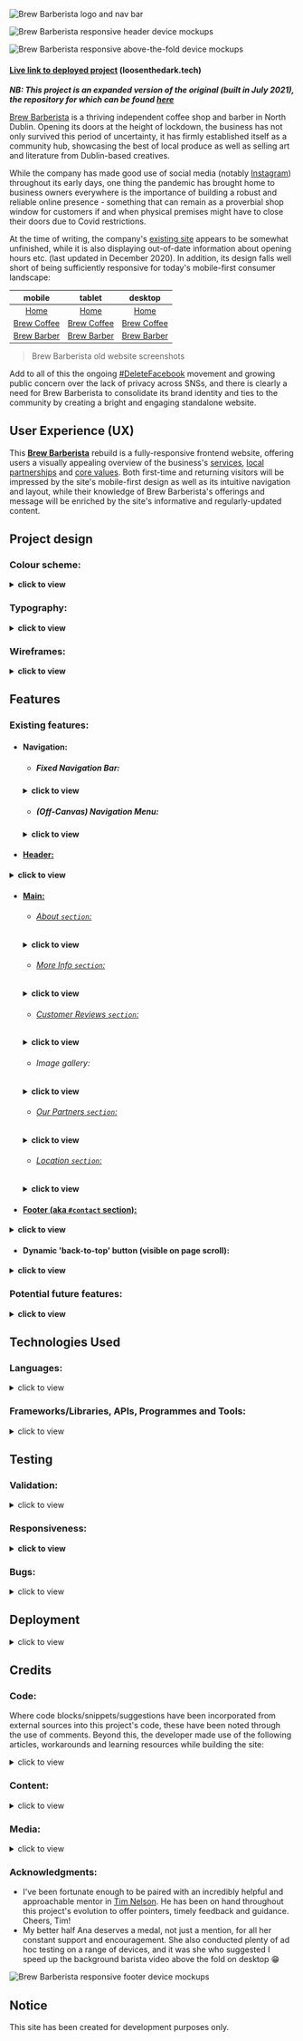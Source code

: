 ![Brew Barberista logo and nav bar](docs/images/screenshots/nav/brew-barberista-branded-navbar-with-logo.png)

![Brew Barberista responsive header device mockups](docs/images/screenshots/mockups/brew-barberista-header.png)

![Brew Barberista responsive above-the-fold device mockups](docs/images/screenshots/mockups/brew-barberista-header.gif)

#### [Live link to deployed project](https://loosenthedark.tech/brew-barberista/) (loosenthedark.tech)

***_**NB: This project is an expanded version of the original (built in July 2021), the repository for which can be found [here](https://github.com/loosenthedark/brew-barberista)**_***

[Brew Barberista](http://brewbarberista.ie/) is a thriving independent coffee shop and barber in North Dublin. Opening its doors at the height of lockdown, the business has not only survived this period of uncertainty, it has firmly established itself as a community hub, showcasing the best of local produce as well as selling art and literature from Dublin-based creatives.

While the company has made good use of social media (notably [Instagram](https://www.instagram.com/brewbarberista/)) throughout its early days, one thing the pandemic has brought home to business owners everywhere is the importance of building a robust and reliable online presence - something that can remain as a proverbial shop window for customers if and when physical premises might have to close their doors due to Covid restrictions.

At the time of writing, the company's [existing site](http://brewbarberista.ie/) appears to be somewhat unfinished, while it is also displaying out-of-date information about opening hours etc. (last updated in December 2020). In addition, its design falls well short of being sufficiently responsive for today's mobile-first consumer landscape:

mobile  |  tablet  |  desktop
:-------------------------:|:-------------------------:|:-------------------------:
[Home](docs/images/screenshots/old-site/brew-barberista-home-mobile.png)  |  [Home](docs/images/screenshots/old-site/brew-barberista-home-tablet.png) |  [Home](docs/images/screenshots/old-site/brew-barberista-home-desktop.png)
[Brew Coffee](docs/images/screenshots/old-site/brew-barberista-coffee-mobile.png)  |  [Brew Coffee](docs/images/screenshots/old-site/brew-barberista-coffee-tablet.png) |  [Brew Coffee](docs/images/screenshots/old-site/brew-barberista-coffee-desktop.png)
[Brew Barber](docs/images/screenshots/old-site/brew-barberista-barber-mobile.png)  |  [Brew Barber](docs/images/screenshots/old-site/brew-barberista-barber-tablet.png) |  [Brew Barber](docs/images/screenshots/old-site/brew-barberista-barber-desktop.png)

> Brew Barberista old website screenshots

Add to all of this the ongoing [#DeleteFacebook](https://twitter.com/search?q=%23DeleteFacebook) movement and growing public concern over the lack of privacy across SNSs, and there is clearly a need for Brew Barberista to consolidate its brand identity and ties to the community by creating a bright and engaging standalone website.

## User Experience (UX)

This [**Brew Barberista**](https://loosenthedark.tech/brew-barberista) rebuild is a fully-responsive frontend website, offering users a visually appealing overview of the business's [services](https://loosenthedark.tech/brew-barberista/#about), [local partnerships](https://loosenthedark.tech/brew-barberista/#partners) and [core values](https://loosenthedark.tech/brew-barberista/#more-info). Both first-time and returning visitors will be impressed by the site's mobile-first design as well as its intuitive navigation and layout, while their knowledge of Brew Barberista's offerings and message will be enriched by the site's informative and regularly-updated content.

## Project design

### Colour scheme:
<details>
  <summary>
  <b>click to view</b>
  </summary>

![Brew Barberista colour scheme (Coolors palette) screenshot](docs/images/screenshots/brew-barberista-colour-scheme.png)
</details>

### Typography:
<details>
  <summary>
  <b>click to view</b>
  </summary>

- #### Primary font...

  - **Family:** [Poppins](https://fonts.google.com/specimen/Poppins)
  - **Weights:** 300, 400, 500
  - **Fallback:** `sans-serif`

- #### Secondary (Heading) font...

  - **Family:** [Lora](https://fonts.google.com/specimen/Lora)
  - **Weights:** 600, 700
  - **Fallback:** `serif`
</details>

### Wireframes:
<details>
  <summary>
  <b>click to view</b>
  </summary>

  Initial design inspiration for the project's layout and aesthetic came from [this Frontend Mentor challenge spec](https://www.frontendmentor.io/challenges/sunnyside-agency-landing-page-7yVs3B6ef)
</details>

## Features

### Existing features:

- #### Navigation:

  - ##### Fixed Navigation Bar:
  <details>
  <summary>
  <b>click to view</b>
  </summary>

  ![](docs/images/screenshots/nav/nav-bar-mobile.png)  |  ![](docs/images/screenshots/nav/nav-bar-tablet.png)  |  ![](docs/images/screenshots/nav/nav-bar-tablet.png)
  :-------------------------:|:-------------------------:|:-------------------------:
  mobile  |  tablet |  desktop

    - There is a full-width nav bar fixed to the top of the viewport on all device sizes
    - The site's core navigation menu is hidden off-canvas initially to create a spacious feel across the landing area, where the user is greeted by the Brew Barberista `.navbar-logo` on the left-hand side and a `.navbar-toggler` button (aka 'hamburger icon') to the right
    - This logo is a modified version of the one featured in the nav bar of [the business's existing website](http://brewbarberista.ie/)
    - The [dark blue and gold colours that make up this logo](http://brewbarberista.ie/resources/Circular%20logo.jpg) directly inform this project's primary palette. A lighter shade of 'queen blue' [(featured throughout the current site's `footer`, for instance)](https://loosenthedark.tech/brew-barberista#contact) is taken directly from [the premises' brightly-painted shopfront](https://www.facebook.com/photo/?fbid=190590879506085&set=a.190590812839425).
  </details>

  - ##### (Off-Canvas) Navigation Menu:

  <details>
  <summary>
  <b>click to view</b>
  </summary>

  ![](docs/images/screenshots/nav/navbar-nav-mobile.png)  |  ![](docs/images/screenshots/nav/navbar-nav-tablet.png)  |  ![](docs/images/screenshots/nav/navbar-nav-desktop.png)
  :-------------------------:|:-------------------------:|:-------------------------:
  mobile  |  tablet |  desktop

    - The off-canvas `navbar-nav` menu mentioned above can be expanded by clicking on the `.navbar-toggler` button. This functionality has been enabled using custom JavaScript by listening for a relevant user click(s) and sliding the `.navbar-nav` into the viewport with CSS class toggling involving `absolute` positioning and appropriate transition effects. In addition, the icon comprising the `.navbar-toggler` button [animates on click](docs/images/screenshots/nav/nav-toggler-icons-animation.gif) to produce a dynamic yet smooth transition that is both distinctive and pleasing to the eye.
    - The expanded polygon-shaped menu contains links to each of the website's six internal sections containing content (see below), as well as a seventh link entitled 'Press'.
    - Clicking on this 'Press' link triggers an additional absolutely-positioned submenu featuring external links to recent Brew Barberista media appearances. Each of these links opens in a new browser tab due to the `<a>` tag's `target` property being set to `_blank`.
    - The bottom 'Contact' link consists of a blue call-to-action `button`. In keeping with UX best practices, clicking on any of the links embedded in the `.navbar-nav` will cause the menu to revert to its default off-canvas location as the site navigates to the designated location. Smooth scrolling has been enabled to streamline the navigation experience through use of the `scroll-behavior: smooth;` CSS rule on the document's `body` element.
    - It's worth noting that one further section of the site, a tiled image gallery, is purely decorative, and so no anchor link was deemed necessary.

  ![](docs/images/screenshots/nav/press-list-mobile.png)  |  ![](docs/images/screenshots/nav/press-list-tablet.png)  |  ![](docs/images/screenshots/nav/press-list-desktop.png)
  :-------------------------:|:-------------------------:|:-------------------------:
  mobile  |  tablet |  desktop
  </details>

- #### [Header:](https://loosenthedark.tech/brew-barberista)
<details>
  <summary>
  <b>click to view</b>
  </summary>

![](docs/images/screenshots/header/header-html-snippet.png)  |  ![](docs/images/screenshots/header/header-css-snippet.png)
:-------------------------:|:-------------------------:
`<header>` HTML code snippet  |  `.hero-header` and `.overlay` CSS code snippets

![](docs/images/screenshots/header/header-mobile.jpg)  |  ![](docs/images/screenshots/header/header-tablet.jpg)  |  ![](docs/images/screenshots/header/header-desktop.gif)
:-------------------------:|:-------------------------:|:-------------------------:
mobile  |  tablet |  desktop

  - ##### Mobile & Tablet (< 992px):

    - The site's above-the-fold real estate on mobile and tablet features a clean, soothing background image of a horizon out to sea. This was chosen due to Brew Barberista's prime [location](https://loosenthedark.tech/brew-barberista/#location) just off the Howth Road in Raheny, less than a kilometre uphill from the Dublin Bay coast road.
    - On page load this landing area is brought to life using animated hero icons: one a [takeaway cup of hot coffee](static/images/icons/icon-coffee-takeaway.svg), the other a [silhouette of a man with a striking hairstyle](static/images/icons/icon-silhouette.svg). These icons have been enlarged and had a 'zoom-into-view' `@keyframes icon-reveal` animation effect applied to them in order to capture the visitor's attention and hint at the services available at Brew Barberista.
    - There is also a gold-coloured downward-pointing chevron icon used to hook the user and encourage them to explore below the fold. This functionality has been enhanced by adding a gentle `@keyframes bobbing` animation effect in the project's stylesheet

  - ##### Desktop (> 991px):

    - A decision was made to change the `header` area's aesthetic on desktop devices. In place of the background image with animated icons are two short complementary video backgrounds: one showing [a barista pouring a cup of coffee](static/videos/bg-barista-pour.mp4), the other featuring [a closeup of a barber trimming a customer's hair](static/videos/bg-barber.mp4).
    - Both of these `video` elements have had their `opacity` reduced to keep them from being seen to occupy the foreground (and/or overly distract the user from the site's main content).
    - There has also been an `.overlay` class applied to an absolutely-positioned `div` element that acts as a subtle filter in line with the site's prevailing colour palette
    - One more additional `div` with `background-color` set to semi-opaque blue has had a `clip-path` rule applied to it. This has the effect of creating a symmetrical pair of roughly triangular 'corner areas', each containing an icon and a heading, which act as navigation links to 'Brew Coffee' and 'Brew Barber', respectively.
</details>

- #### [Main:](https://loosenthedark.tech/brew-barberista/#about)

  - ###### [About `section`:](https://loosenthedark.tech/brew-barberista/#about)
  <details>
  <summary>
  <b>click to view</b>
  </summary>
    
    - The site's first textual content appears in the area immediately below the `header` (referred to as the About section here for the sake of convenience). This `section` is in turn subdivided into two `div`s, [**Brew Coffee**](https://loosenthedark.tech/brew-barberista/#about) and [**Brew Barber**](https://loosenthedark.tech/brew-barberista/#barber), each accompanied by eye-catching background imagery and short, snappy summaries of the two sides of Brew Barberista's operations:
    
  ![](docs/images/screenshots/about/about-mobile.png)  |  ![](docs/images/screenshots/about/about-tablet.png)  |  ![](docs/images/screenshots/about/about-desktop.png)
  :-------------------------:|:-------------------------:|:-------------------------:
  mobile  |  tablet |  desktop

  </details>

  - ###### [More Info `section`:](https://loosenthedark.tech/brew-barberista/#more-info)
  <details>
  <summary>
  <b>click to view</b>
  </summary>

  ![](docs/images/screenshots/more-info/more-info-mobile.png)  |  ![](docs/images/screenshots/more-info/more-info-tablet.png)  |  ![](docs/images/screenshots/more-info/more-info-desktop.png)
  :-------------------------:|:-------------------------:|:-------------------------:
  mobile  |  tablet |  desktop

    - Each About subsection contains a 'More Info' hyperlink, which brings the user to the relevant follow-on subsection for that Brew Barberista service ([Brew Coffee](https://loosenthedark.tech/brew-barberista/#more-info) / [Brew Barber](https://loosenthedark.tech/brew-barberista/#get-in-touch)).
    - These two More Info subsections are stacked on mobile and tablet, and lie side by side on desktop
    - Each panel contains informative blurbs highlighting a variety of USPs offered by Brew Barberista. The text is set against carefully-positioned full-width and -height background images.
    - As screen width increases and space permits, several (initially hidden) elements are revealed across tablet and desktop devices. These include supplementary paragraphs of text and call-to-action `button`s.
    - The 'OUR PARTNERS' CTA `button` (visible on desktop only) in the [Brew Coffee `div`](https://loosenthedark.tech/brew-barberista/#more-info) directs the user to the [Our Partners `section`](#our-partners-section) of the site, while the 'BOOK NOW' `button` (visible on tablet and desktop) beneath the ['Get in touch' Brew Barber heading](https://loosenthedark.tech/brew-barberista/#get-in-touch) causes the page to scroll right down to the [`footer`](#footer-aka-contact-section), where the business's [contact details](https://loosenthedark.tech/brew-barberista/#contact) can be found.
  </details>

  - ###### [Customer Reviews `section`:](https://loosenthedark.tech/brew-barberista/#customer-reviews)
  <details>
  <summary>
  <b>click to view</b>
  </summary>

  ![](docs/images/screenshots/customer-reviews/customer-reviews-mobile.png)  |  ![](docs/images/screenshots/customer-reviews/customer-reviews-tablet.png)  |  ![](docs/images/screenshots/customer-reviews/customer-reviews-desktop.png)
  :-------------------------:|:-------------------------:|:-------------------------:
  mobile  |  tablet |  desktop

    - The Customer Reviews `section` boasts a selection of reviews from Brew Barberista customers, shining a light on what the business has to offer.
    - Each review consists of a customer avatar, excerpt from that customer's review, customer name and the source from which the review has been taken.
    - Semantic HTML elements have been used here: each review is wrapped inside a `figure` element, with nested `img` (avatar), `blockquote` (review body) and `figcaption` (name and review source) elements.

      ![](docs/images/screenshots/customer-reviews/customer-reviews-html-snippet.png)  |  
      :-------------------------:|
      `<figure>` HTML code snippet   |  

    - As with several other `section`s, the layout has been achieved using a combination of CSS positioning and flexbox on smaller screens, with CSS grid rules applied on desktop.
  </details>

  - ###### Image gallery:
  <details>
  <summary>
  <b>click to view</b>
  </summary>

  ![](docs/images/screenshots/image-gallery/image-gallery-mobile.png)  |  ![](docs/images/screenshots/image-gallery/image-gallery-tablet.png)  |  ![](docs/images/screenshots/image-gallery/image-gallery-desktop.png)
  :-------------------------:|:-------------------------:|:-------------------------:
  mobile  |  tablet |  desktop

    - As stated previously, the (untitled) image gallery is for decorative purposes only
    - A flexible and fluid layout has been achieved with flexbox - more specifically, through use of the `flex-wrap` CSS property
    - The gallery displays as a 2x2 grid on mobile, 3x2 on tablet (two extra image `div`s having had their `display` property toggled from `none` to `block`) and a single row containing four images (each with a `max-height` rule applied when the screen width reaches 1440px) on desktop
  </details>

  - ###### [Our Partners `section`:](https://loosenthedark.tech/brew-barberista/#partners)

  <details>
  <summary>
  <b>click to view</b>
  </summary>

  ![](docs/images/screenshots/partners/partners-mobile.png)  |  ![](docs/images/screenshots/partners/partners-tablet.png)  |  ![](docs/images/screenshots/partners/partners-desktop.png)
  :-------------------------:|:-------------------------:|:-------------------------:
  mobile  |  tablet |  desktop

    - A similarly fluid approach has been taken for the site's Our Partners `section`, which consists of a grid of logos belonging to companies/organisations that Brew Barberista has either championed or worked alongside
    - Each logo `img` is also a clickable link to the relevant company's website, with all of these external links opening in a new browser tab
    - Due to device width constraints, and in order to avoid generating a cluttered feel, two of the `section`'s twelve `figure` elements are hidden on mobile
  </details>

  - ###### [Location `section`:](https://loosenthedark.tech/brew-barberista/#location)
  <details>
  <summary>
  <b>click to view</b>
  </summary>

  ![](docs/images/screenshots/location/location-mobile.png)  |  ![](docs/images/screenshots/location/location-tablet.png)  |  ![](docs/images/screenshots/location/location-desktop.png)
  :-------------------------:|:-------------------------:|:-------------------------:
  mobile  |  tablet |  desktop

    - The last `main` `section` before the `footer` is a full-width rendering of the business's location on Google Maps
    - This has been implemented using a straightforward `script` call to the Maps API just inside `index.html`'s closing `<body>` tag
    - Map configuration and rendering is processed in a [`maps.js` file](static/js/maps.js) located in the project's [`js` subdirectory](static/js) of the [`static` directory](static)

      ![](docs/images/screenshots/location/location-js-snippet.png)  |  
      :-------------------------:|
      `maps.js` file JS code snippet   |

    - A `max-width` value of `60rem` has been set on the `.map-container` `div` across desktop devices to prevent the map from sprawling too far horizontally.
    - To create a bespoke and memorable user experience, the default Maps Marker image has been replaced by [a miniature version of the dark blue and gold Brew Barberista circular logo](static/images/icons/pin-brew-barberista.png)
  </details>

- #### [Footer (aka `#contact` section):](https://loosenthedark.tech/brew-barberista/#contact)
<details>
  <summary>
  <b>click to view</b>
  </summary>

The site's `footer` element is far from an afterthought, as it contains important contact information and social media links for Brew Barberista. There are three main ways the user might arrive here:

  1) By simply scrolling manually through the entire website
  2) By clicking the blue 'CONTACT' call-to-action `button` located at the foot of the [off-canvas `.navbar-nav` navigation menu](#off-canvas-navigation-menu)
  3) By clicking the gold-coloured 'BOOK NOW' CTA button located at the foot of the second [`section#more-info > div`](#more-info-section) on tablet and desktop

As outlined previously, the choice of a specific shade of blue as the `background-color` for this area was inspired by the actual coat of paint used on [the facade of Brew Barberista's physical premises](https://www.facebook.com/photo/?fbid=190590879506085&set=a.190590812839425) in D5 (_cf._ device mockups `footer` screenshots at the bottom of this `README` document).
</details>

- #### Dynamic 'back-to-top' button (visible on page scroll):
<details>
  <summary>
  <b>click to view</b>
  </summary>

One other important UX feature is a fixed-position dark-blue button containing an upward-pointing chevron icon that becomes available to the user as a single-click avenue back to the top of the page when they have scrolled more than 500px vertically downwards. This functionality has been put in place by listening out for a `window` [scroll event](https://developer.mozilla.org/en-US/docs/Web/API/Document/scroll_event) in the project's [`script.js` file](static/js/script.js). The `#btn-back-to-top` element's `display` property is then toggled back and forth between `none` and `block` in order to show/hide the button in the bottom right-hand corner of the viewport.

  ![](docs/images/screenshots/back-to-top/back-to-top-js-snippet.png)  |  ![](docs/images/screenshots/back-to-top/back-to-top-css-snippet.png)
  :-------------------------:|:-------------------------:
  `script.js` file event listener JS code snippet  |  `#btn-back-to-top` CSS code snippet

![](docs/images/screenshots/back-to-top/back-to-top-mobile.png)  |  ![](docs/images/screenshots/back-to-top/back-to-top-tablet.png)  |  ![](docs/images/screenshots/back-to-top/back-to-top-desktop.png)
:-------------------------:|:-------------------------:|:-------------------------:
mobile  |  tablet |  desktop
</details>

### Potential future features:
<details>
  <summary>
  <b>click to view</b>
  </summary>

- #### Favicon:

  The site's current favicon has been crudely created by simply cropping a circular cutout of the main Brew Barberista brand logo. A more professional-looking image (to be designed from scratch) would therefore be preferable going forward.

- #### Opening hours:

  These may vary (e.g. Brew Coffee is open seven days a week, whereas Brew Barber is closed two of those days), and will need to be confirmed in consulatation with the business owner. A couple of options for displaying these would be to place them in the `footer` or else maybe to make them viewable on click by toggling a modal from the site's `navbar-nav` menu.

- #### Contact/Booking form:

  At present, the user is unable to either contact Brew Barberista or make an appointment for a haircut from within the site itself - the Contact link in the `navbar-nav` just directs them to the [`footer`](https://loosenthedark.tech/brew-barberista/#contact), which lists the company's contact details along with social media links. A more comprehensive UX would incorporate a native form for reaching out to Brew Barberista without having to open a separate tab/window. Again, a pop-up modal might be suitable for this purpose, or else the form could maybe fit alongside the `.map-container` `div` on wider screens.

- #### Price list(s)/Menu:

  One way of engaging the user further would be to display prices for all of Brew Barberista's products and services. This would likely necessitate building an additional page(s), as the current landing page is probably too long to accommodate much more scrollable content.

- #### 'Meet The Team' section:

  One more potential feature to add would be a brief introductory profile section for each front-of-house member of the ['Brew Crew'](https://www.facebook.com/photo.php?fbid=183724086859431&set=pb.100056655232619.-2207520000..&type=3), as they're known. It would be best to maybe bring in a professional photographer if possible to take production-ready shots of the team at work. Together with a short, vox pop-style interview with each staff member, this would add a nice personal touch to the site and help connect the business more tangibly to its customer base.
</details>

## Technologies Used

### Languages:
<details>
  <summary>
  click to view
  </summary>

- [HTML5:](https://en.wikipedia.org/wiki/HTML5) used for structuring the site
- [CSS3:](https://en.wikipedia.org/wiki/Cascading_Style_Sheets) used for styling the site
- [JavaScript:](https://en.wikipedia.org/wiki/JavaScript) used for site logic and web page behaviour
</details>

### Frameworks/Libraries, APIs, Programmes and Tools:
<details>
  <summary>
  click to view
  </summary>

- [Google Fonts:](https://fonts.google.com/) used to import the Poppins and Lora fonts into the project's stylesheets
- [Font Awesome v5.15.3:](https://fontawesome.com/) used to add appropriate and visually appealing site icons
- [Gitpod:](https://gitpod.io/) used as the online IDE for the project
- [Git:](https://git-scm.com/) used for version control by utilising the Gitpod terminal to commit frequently to Git and push all commits to GitHub
- [GitHub:](https://github.com/) used to compile and remotely store the project's codebase following successive local commits initiated from the command line
- [Google Maps API:](https://developers.google.com/maps) used to provide a visual representation of Brew Barberista's location to site visitors
- [Adobe Illustrator:](https://www.googleadservices.com/pagead/aclk?sa=L&ai=DChcSEwjHh4e5sIXyAhXP6-0KHS7vASoYABAAGgJkZw&ae=2&ohost=www.google.com&cid=CAESQOD2cD2cs4zu4JpNTapSj1nbDmPmLIo3quvyOOMw9veyz__8LtydqbjQH8HTLrYcgDlnQb6l-F40o-SYGXLD1T0&sig=AOD64_0b1ay7NFSesjZymAaH8gGibU9W0w&q&adurl&ved=2ahUKEwiPv_64sIXyAhW8UBUIHS4nDYMQ0Qx6BAgCEAE) used to convert both Shutterstock vector downloads from `.eps` to the more manageable `.svg` file format
- [Ezgif image converter:](https://ezgif.com/webp-to-jpg) used to convert several of the project image source files from `.webp` to `png/jp(e)g` formats
- [TinyJPG:](https://tinyjpg.com/) used for image compression
- [PicResize:](https://picresize.com/) used to crop and resize images
- [Brackets](http://brackets.io/) (desktop app version): used to make coloration edits to SVG files
- [Kapwing:](https://www.kapwing.com/) used as the project's go-to content editing resource, e.g. to shorten videos and customise [Brew Barberista partner logos](https://loosenthedark.tech/brew-barberista/#partners)
- [W3Schools HTML Color Picker:](https://www.w3schools.com/colors/colors_picker.asp) used for generating on-the-fly colour pairings and modifications (lightening, darkening etc. of core project colours)
- [WebAIM (contrast checker):](https://webaim.org/resources/contrastchecker/) / [WAVE Web Accessibility Evaluation Tool](https://wave.webaim.org/) used to ensure site foreground and background colour contrasts meet [WCAG 2 accessibility requirements](https://webaim.org/articles/contrast/)
- [Can I Use:](https://caniuse.com/) browser compatibility tables used to cross-reference the viability of implementing certain HTML5 elements, CSS3 properties, file formats and more
- [Editor.md:](https://pandao.github.io/editor.md/en.html) used to format project Markdown in line with best practices
- [Ray.so:](https://ray.so/) used to create the code block images featured throughout this Markdown file
</details>

## Testing

### Validation:
<details>
  <summary>
  click to view
  </summary>

- [W3C](https://www.w3.org/)'s [Markup Validation Service](https://validator.w3.org/) was used to test the validity of all HTML used in this project. The code was [validated by direct input](https://validator.w3.org/#validate_by_input), and all suggested corrections were then made. As a result, all of the site's HTML source code now passes W3C validation with just a single warning message being returned, as is reflected in the following screenshot:
  - [index.html validation](docs/images/validation/html-validation.png)

- Likewise, the website's custom CSS stylesheet was checked for errors using [W3C](https://www.w3.org/)'s [CSS Validation Service](https://jigsaw.w3.org/css-validator/). Once again, [validation by direct input](https://jigsaw.w3.org/css-validator/#validate_by_input) was the preferred method selected, and all necessary changes were subsequently carried out. Consequently, the stylesheet now passes W3C validation with just a couple of warning/error messages concerning use of the `backdrop-filter` property being returned, as the following screenshot indicates:
  - [static/css/style.css validation](docs/images/validation/css-validation.png)
- The issue surrounding the incompatibility of `backdrop-filter` with the W3C validator appears to be [a well documented one](https://github.com/w3c/css-validator/issues/289). However, given that this property is present in the [MDN Docs](https://developer.mozilla.org/en-US/docs/Web/CSS/backdrop-filter) and [endorsed by CSS-Tricks](https://css-tricks.com/almanac/properties/b/backdrop-filter/), it has been used in this project in spite of the validator's error messages. Its [patchy browser support](https://caniuse.com/css-backdrop-filter) necessitated the use of a `@supports` query on [line 698](static/css/style.css) of the project's stylesheet (with a reasonable fallback option of an opaque background), as suggested in [this CSS-Tricks article](https://css-tricks.com/almanac/properties/b/backdrop-filter/)

- In a similar manner, both of the site's custom JavaScript files were validated against [JSHint](https://jshint.com/)'s error-detection tool, which is available both as an online linter and a Gitpod/VS Code extension for real-time JS problem-solving. After heeding various warning and error messages, at the time of deployment each of these .js documents passed JSHint validation with no problems detected.

|   |   |   | 
| :------------: |:---------------: |:-----:|
![](docs/images/validation/html-validation-icon.png)         |  ![](docs/images/validation/css-validation-icon.png)               | ![](docs/images/validation/js-validation-icon.png)

</details>

### Responsiveness:
<details>
  <summary>
  <b>click to view</b>
  </summary>

![Brew Barberista responsive above-the-fold device mockups viewed in the Responsively App browser](docs/images/screenshots/mockups/brew-barberista-header-responsively.png)

  - All testing was performed manually, and on a near-constant basis as the project evolved. [Google Chrome DevTools](https://developers.google.com/web/tools/chrome-devtools/?utm_source=dcc&utm_medium=redirect&utm_campaign=2018Q2) served as an indispensable resource throughout this testing process, allowing incremental adjustments to be made to the site's infrastructure and layout. [Firefox Developer Tools](https://developer.mozilla.org/en-US/docs/Tools) was preferred when building out the grid layout on desktop, as this offers a broader suite of grid functionality than Chrome. The site's responsiveness was also closely monitored and rigorously tested from start to finish using the developer-oriented [Responsively App browser](https://responsively.app/).

| Devices |  |  |  |  |   |   |   |   |   |   |   |   | 
| :------------ |:---------------: |:---------------:|:---------------:|:---------------: |:---------------:|:---------------:|:---------------: |:---------------:|:---------------:|:---------------: |:---------------:|:---------------:|
|    **Samsung Galaxy S5**      |     ![](docs/images/responsiveness/devices/samsung/samsung-galaxy-s5-1.jpg)            |   ![](docs/images/responsiveness/devices/samsung/samsung-galaxy-s5-2.jpg)   |     ![](docs/images/responsiveness/devices/samsung/samsung-galaxy-s5-3.jpg)           |    ![](docs/images/responsiveness/devices/samsung/samsung-galaxy-s5-4.jpg)    | ![](docs/images/responsiveness/devices/samsung/samsung-galaxy-s5-5.jpg)      | ![](docs/images/responsiveness/devices/samsung/samsung-galaxy-s5-6.jpg)        | ![](docs/images/responsiveness/devices/samsung/samsung-galaxy-s5-7.jpg)      | ![](docs/images/responsiveness/devices/samsung/samsung-galaxy-s5-8.jpg)      | ![](docs/images/responsiveness/devices/samsung/samsung-galaxy-s5-9.jpg)      | ![](docs/images/responsiveness/devices/samsung/samsung-galaxy-s5-10.jpg)        | ![](docs/images/responsiveness/devices/samsung/samsung-galaxy-s5-11.jpg)      | ![](docs/images/responsiveness/devices/samsung/samsung-galaxy-s5-12.jpg)
|    **Huawei P20**     |     ![](docs/images/responsiveness/devices/huawei/huawei-p20-1.jpg)            |   ![](docs/images/responsiveness/devices/huawei/huawei-p20-2.jpg)   |     ![](docs/images/responsiveness/devices/huawei/huawei-p20-3.jpg)           |    ![](docs/images/responsiveness/devices/huawei/huawei-p20-4.jpg)    | ![](docs/images/responsiveness/devices/huawei/huawei-p20-5.jpg)      | ![](docs/images/responsiveness/devices/huawei/huawei-p20-6.jpg)        | ![](docs/images/responsiveness/devices/huawei/huawei-p20-7.jpg)      | ![](docs/images/responsiveness/devices/huawei/huawei-p20-8.jpg)      | ![](docs/images/responsiveness/devices/huawei/huawei-p20-9.jpg)      | ![](docs/images/responsiveness/devices/huawei/huawei-p20-10.jpg)        | ![](docs/images/responsiveness/devices/huawei/huawei-p20-11.jpg)      | ![](docs/images/responsiveness/devices/huawei/huawei-p20-12.jpg)  
|    **Moto G4**      |     ![](docs/images/responsiveness/devices/moto/moto-g4-1.jpeg)            |   ![](docs/images/responsiveness/devices/moto/moto-g4-2.jpeg)   |     ![](docs/images/responsiveness/devices/moto/moto-g4-3.jpeg)           |    ![](docs/images/responsiveness/devices/moto/moto-g4-4.jpeg)    | ![](docs/images/responsiveness/devices/moto/moto-g4-5.jpeg)      | ![](docs/images/responsiveness/devices/moto/moto-g4-6.jpeg)        | ![](docs/images/responsiveness/devices/moto/moto-g4-7.jpeg)      | ![](docs/images/responsiveness/devices/moto/moto-g4-8.jpeg)      | ![](docs/images/responsiveness/devices/moto/moto-g4-9.jpeg)      | ![](docs/images/responsiveness/devices/moto/moto-g4-10.jpeg)        | ![](docs/images/responsiveness/devices/moto/moto-g4-11.jpeg)      | ![](docs/images/responsiveness/devices/moto/moto-g4-12.jpeg)  
|    **Kindle Fire HD**      |     ![](docs/images/responsiveness/devices/kindle/kindle-fire-1.png)            |   ![](docs/images/responsiveness/devices/kindle/kindle-fire-2.png)   |     ![](docs/images/responsiveness/devices/kindle/kindle-fire-3.png)           |    ![](docs/images/responsiveness/devices/kindle/kindle-fire-4.png)    | ![](docs/images/responsiveness/devices/kindle/kindle-fire-5.png)      | ![](docs/images/responsiveness/devices/kindle/kindle-fire-6.png)        | ![](docs/images/responsiveness/devices/kindle/kindle-fire-7.png)      | ![](docs/images/responsiveness/devices/kindle/kindle-fire-8.png)      | ![](docs/images/responsiveness/devices/kindle/kindle-fire-9.png)      | ![](docs/images/responsiveness/devices/kindle/kindle-fire-10.png)        | ![](docs/images/responsiveness/devices/kindle/kindle-fire-11.png)      | ![](docs/images/responsiveness/devices/kindle/kindle-fire-12.png)  
|    **MacBook Pro**      |     ![](docs/images/responsiveness/devices/macbook/macbook-pro-1.png)            |   ![](docs/images/responsiveness/devices/macbook/macbook-pro-2.png)   |     ![](docs/images/responsiveness/devices/macbook/macbook-pro-3.png)           |    ![](docs/images/responsiveness/devices/macbook/macbook-pro-4.png)    | ![](docs/images/responsiveness/devices/macbook/macbook-pro-5.png)      | ![](docs/images/responsiveness/devices/macbook/macbook-pro-6.png)        | ![](docs/images/responsiveness/devices/macbook/macbook-pro-7.png)      | ![](docs/images/responsiveness/devices/macbook/macbook-pro-8.png)      | ![](docs/images/responsiveness/devices/macbook/macbook-pro-9.png)      | ![](docs/images/responsiveness/devices/macbook/macbook-pro-10.png)        | ![](docs/images/responsiveness/devices/macbook/macbook-pro-11.png)      | ![](docs/images/responsiveness/devices/macbook/macbook-pro-12.png)
|    **Acer ΛSPIRE**      |     ![](docs/images/responsiveness/devices/acer/acer-1.png)            |   ![](docs/images/responsiveness/devices/acer/acer-2.png)   |     ![](docs/images/responsiveness/devices/acer/acer-3.png)           |    ![](docs/images/responsiveness/devices/acer/acer-4.png)    | ![](docs/images/responsiveness/devices/acer/acer-5.png)      | ![](docs/images/responsiveness/devices/acer/acer-6.png)        | ![](docs/images/responsiveness/devices/acer/acer-7.png)      | ![](docs/images/responsiveness/devices/acer/acer-8.png)      | ![](docs/images/responsiveness/devices/acer/acer-9.png)      | ![](docs/images/responsiveness/devices/acer/acer-10.png)        | ![](docs/images/responsiveness/devices/acer/acer-11.png)      | ![](docs/images/responsiveness/devices/acer/acer-12.png)
|    **Android Smart TV**      |     ![](docs/images/responsiveness/devices/android/android-tv-1.jpg)            |   ![](docs/images/responsiveness/devices/android/android-tv-2.jpg)   |     ![](docs/images/responsiveness/devices/android/android-tv-3.jpg)           |    ![](docs/images/responsiveness/devices/android/android-tv-4.jpg)    | ![](docs/images/responsiveness/devices/android/android-tv-5.jpg)      | ![](docs/images/responsiveness/devices/android/android-tv-6.jpg)        | ![](docs/images/responsiveness/devices/android/android-tv-6.jpg)      | ![](docs/images/responsiveness/devices/android/android-tv-7.jpg)      | ![](docs/images/responsiveness/devices/android/android-tv-7.jpg)      | ![](docs/images/responsiveness/devices/android/android-tv-8.jpg)        | ![](docs/images/responsiveness/devices/android/android-tv-9.jpg)      | ![](docs/images/responsiveness/devices/android/android-tv-10.jpg)

| Browsers |  |  |  |  |   |   |   |   |   |   |   |   | 
| :------------ |:---------------: |:---------------:|:---------------:|:---------------: |:---------------:|:---------------:|:---------------: |:---------------:|:---------------:|:---------------: |:---------------:|:---------------:|
|    ![](docs/images/responsiveness/browsers/logos/logo-chrome.png "Google Chrome browser")      |     ![](docs/images/responsiveness/browsers/chrome/chrome-1.png)            |   ![](docs/images/responsiveness/browsers/chrome/chrome-2.png)   |     ![](docs/images/responsiveness/browsers/chrome/chrome-3.png)           |    ![](docs/images/responsiveness/browsers/chrome/chrome-4.png)    | ![](docs/images/responsiveness/browsers/chrome/chrome-5.png)      | ![](docs/images/responsiveness/browsers/chrome/chrome-6.png)        | ![](docs/images/responsiveness/browsers/chrome/chrome-7.png)      | ![](docs/images/responsiveness/browsers/chrome/chrome-8.png)      | ![](docs/images/responsiveness/browsers/chrome/chrome-9.png)      | ![](docs/images/responsiveness/browsers/chrome/chrome-10.png)        | ![](docs/images/responsiveness/browsers/chrome/chrome-11.png)      | ![](docs/images/responsiveness/browsers/chrome/chrome-12.png)
|    ![](docs/images/responsiveness/browsers/logos/logo-edge.png "Microsoft Edge browser")     |     ![](docs/images/responsiveness/browsers/edge/edge-1.png)            |   ![](docs/images/responsiveness/browsers/edge/edge-2.png)   |     ![](docs/images/responsiveness/browsers/edge/edge-3.png)           |    ![](docs/images/responsiveness/browsers/edge/edge-4.png)        | ![](docs/images/responsiveness/browsers/edge/edge-5.png)      | ![](docs/images/responsiveness/browsers/edge/edge-6.png)      | ![](docs/images/responsiveness/browsers/edge/edge-7.png)      | ![](docs/images/responsiveness/browsers/edge/edge-8.png)        | ![](docs/images/responsiveness/browsers/edge/edge-9.png)      | ![](docs/images/responsiveness/browsers/edge/edge-10.png)  | ![](docs/images/responsiveness/browsers/edge/edge-11.png)      | ![](docs/images/responsiveness/browsers/edge/edge-12.png)
|    ![](docs/images/responsiveness/browsers/logos/logo-firefox.png "Firefox browser")      |     ![](docs/images/responsiveness/browsers/firefox/firefox-1.png)            |   ![](docs/images/responsiveness/browsers/firefox/firefox-2.png)   |     ![](docs/images/responsiveness/browsers/firefox/firefox-3.png)           |    ![](docs/images/responsiveness/browsers/firefox/firefox-4.png)    | ![](docs/images/responsiveness/browsers/firefox/firefox-5.png)      | ![](docs/images/responsiveness/browsers/firefox/firefox-6.png)        | ![](docs/images/responsiveness/browsers/firefox/firefox-7.png)      | ![](docs/images/responsiveness/browsers/firefox/firefox-8.png)      | ![](docs/images/responsiveness/browsers/firefox/firefox-9.png)      | ![](docs/images/responsiveness/browsers/firefox/firefox-10.png)        | ![](docs/images/responsiveness/browsers/firefox/firefox-11.png)      | ![](docs/images/responsiveness/browsers/firefox/firefox-12.png)  
|    ![](docs/images/responsiveness/browsers/logos/logo-odin.png "Odin browser")      |     ![](docs/images/responsiveness/devices/android/android-tv-1.jpg)            |   ![](docs/images/responsiveness/devices/android/android-tv-2.jpg)   |     ![](docs/images/responsiveness/devices/android/android-tv-3.jpg)           |    ![](docs/images/responsiveness/devices/android/android-tv-4.jpg)    | ![](docs/images/responsiveness/devices/android/android-tv-5.jpg)      | ![](docs/images/responsiveness/devices/android/android-tv-6.jpg)        | ![](docs/images/responsiveness/devices/android/android-tv-6.jpg)      | ![](docs/images/responsiveness/devices/android/android-tv-7.jpg)      | ![](docs/images/responsiveness/devices/android/android-tv-7.jpg)      | ![](docs/images/responsiveness/devices/android/android-tv-8.jpg)        | ![](docs/images/responsiveness/devices/android/android-tv-9.jpg)      | ![](docs/images/responsiveness/devices/android/android-tv-10.jpg)  
|    ![](docs/images/responsiveness/browsers/logos/logo-safari.png "Safari browser")      |     ![](docs/images/responsiveness/browsers/safari/safari-1.png)            |   ![](docs/images/responsiveness/browsers/safari/safari-2.png)   |     ![](docs/images/responsiveness/browsers/safari/safari-3.png)           |    ![](docs/images/responsiveness/browsers/safari/safari-4.png)    | ![](docs/images/responsiveness/browsers/safari/safari-5.png)      | ![](docs/images/responsiveness/browsers/safari/safari-6.png)        | ![](docs/images/responsiveness/browsers/safari/safari-7.png)      | ![](docs/images/responsiveness/browsers/safari/safari-8.png)      | ![](docs/images/responsiveness/browsers/safari/safari-9.png)      | ![](docs/images/responsiveness/browsers/safari/safari-10.png)        | ![](docs/images/responsiveness/browsers/safari/safari-11.png)      | ![](docs/images/responsiveness/browsers/safari/safari-12.png)
|    ![](docs/images/responsiveness/browsers/logos/logo-silk.png "Amazon Silk browser")      |     ![](docs/images/responsiveness/browsers/silk/silk-1.png)            |   ![](docs/images/responsiveness/browsers/silk/silk-2.png)   |     ![](docs/images/responsiveness/browsers/silk/silk-3.png)           |    ![](docs/images/responsiveness/browsers/silk/silk-4.png)    | ![](docs/images/responsiveness/browsers/silk/silk-5.png)      | ![](docs/images/responsiveness/browsers/silk/silk-6.png)        | ![](docs/images/responsiveness/browsers/silk/silk-7.png)      | ![](docs/images/responsiveness/browsers/silk/silk-8.png)      | ![](docs/images/responsiveness/browsers/silk/silk-9.png)      | ![](docs/images/responsiveness/browsers/silk/silk-10.png)        | ![](docs/images/responsiveness/browsers/silk/silk-11.png)      | ![](docs/images/responsiveness/browsers/silk/silk-12.png)

  - A broad selection of physical devices were used to test real-life responsiveness. These ranged in size from a [Samsung Galaxy S5 (screen width 360px)](https://en.wikipedia.org/wiki/Samsung_Galaxy_S5) right up to a [JVC 32" LED Android Smart TV](https://www.currys.ie/ieen/tv-and-home-entertainment/televisions/televisions/jvc-lt-32ca690-android-tv-32-smart-hd-ready-led-tv-with-google-assistant-10199524-pdt.html) (using this device's native [Odin browser/ADK](https://play.google.com/store/apps/details?id=com.hisense.odinbrowser&hl=en&gl=US)). Other devices used in testing included the [Moto G4](https://en.wikipedia.org/wiki/Moto_G4) and [Huawei P20](https://en.wikipedia.org/wiki/Huawei_P20) smartphones, a [Kindle Fire HD](https://en.wikipedia.org/wiki/Fire_HD) tablet, an [Acer ΛSPIRE F15 Windows laptop](https://en.wikipedia.org/wiki/Acer_Aspire_laptops#Aspire_F_series) and a [13" MacBook Pro](https://en.wikipedia.org/wiki/MacBook_Pro#3rd_generation_(Retina)).

  - In addition to Chrome, Firefox and the emerging Odin smart TV browser, the site was also viewed numerous times in the Safari, Microsoft Edge and Amazon Silk browsers prior to completion.
</details>

### Bugs:
<details>
  <summary>
  click to view
  </summary>

- [CSS `scroll-behavior`](https://developer.mozilla.org/en-US/docs/Web/CSS/scroll-behavior) remains [unsupported](https://caniuse.com/css-scroll-behavior) in the Safari browser. As ever, [CSS-Tricks is on hand](https://css-tricks.com/snippets/jquery/smooth-scrolling/) to offer suggested workarounds, although the most practical and reliable of these does depend on [jQuery](https://jquery.com/) (which this project has chosen not to use). Other potential fixes for this diminished UX in Safari will be reviewed at a later date.

- There were several bugs identified during testing of the [above-the-fold background video elements](https://loosenthedark.tech/brew-barberista) on desktop:
  - The video functionality was initially freezing at run time when the site was viewed in Firefox - following thorough debugging, it was concluded that the likely cause of this bug was the use of the [`HTMLMediaElement.playbackRate` property](https://developer.mozilla.org/en-US/docs/Web/API/HTMLMediaElement/playbackRate) to increase video playing speed from within the project's [`script.js` file](static/js/script.js). To get around the issue, it was decided to only accelerate video playback speed in browsers other than Firefox - appropriate conditional logic has been put in place on line 95 of the aforementioned JavaScript file to achieve this.
  - Video playback appears to be absent from the [Odin browser (Android APK)](#responsiveness). The reasons for this are unclear, and since it's not really possible to inspect elements (i.e. use DevTools of any sort) on a smart TV, it was decided that pursuing this problem any further than documenting it here lies beyond the scope of this project.
  - A strange bug was observed when the video functionality was first put in place. The brightnesss/contrast/saturation of the barista video (in particular) was noticeably more glaring/'whitened' in several browsers when it looped for a second/third/fourth (etc.) time. This was fixed by hard-coding a reset of the seemingly affected properties between lines 100 and 115 in the project's [`script.js` file](static/js/script.js). At the time of writing, the exact cause of this bug remains unclear. However, both videos now play successfully on an alternating loop in all browsers tested (except Odin, as noted above).
</details>

## Deployment
<details>
  <summary>
  click to view
  </summary>

### GitHub Pages:

This project has been deployed to [GitHub Pages](https://en.wikipedia.org/wiki/GitHub#GitHub_Pages). The deployment process carried out was as follows...

1. [**Sign in** to GitHub](https://github.com/login) and locate the [relevant repository](https://github.com/loosenthedark/brew-barberista-landing-page). If you do not have a GitHub account, you may create one [here](https://github.com/signup).
2. At the top of the project repository page, select **Settings**. 
3. On the Settings page, scroll down the menu flanking the left-hand side of the screen and select **Pages** near the bottom of the list of options.

This will open GitHub Pages....

4. Under **Source**, click the dropdown displaying **Branch: None** and select the **master** branch. Click **Save**. 
5. The page will then automatically refresh and inform you that the site is now ready to be published, as well as indicating the `https://` address to be used. 
6. For reference purposes, a link to this newly-published site can be found in the **Pages** section of **Settings** (described above).

### Forking the GitHub Repository:

It is possible to fork this GitHub repository to view and/or make changes without affecting the original. This is achieved by following these steps...

1. [**Sign in** to your GitHub account](https://github.com/login) and locate the [relevant repository](https://github.com/loosenthedark/brew-barberista-landing-page).
2. Click on **Fork**, located near the top right-hand corner of the repository page.
3. You will now have a copy of this project's repository in your own GitHub account.

### Making a local clone:

It is possible to copy the repository to your local machine so that you can fix merge conflicts, add or remove files and push larger commits without affecting the original project code. Cloning a repository pulls down a full copy of all the repo data that GitHub has at that point in time. See the [GitHub Docs](https://docs.github.com/en/github/creating-cloning-and-archiving-repositories/cloning-a-repository) for further information, and below for a brief summary...

1. [**Sign in** to your GitHub account](https://github.com/login) and locate the [relevant repository](https://github.com/loosenthedark/brew-barberista-landing-page).
2. Click on the **Code** dropdown next to the green **Gitpod** button. This will reveal the **Clone** option.
3. In order to clone the repository using `HTTPS`, select **HTTPS** and copy the link shown (there is a copy button to the right of the URL).
4. Next, open **Git Bash** (see [here](https://git-scm.com/downloads) for an overview of download options, if required).
5. Change the current working directory on your local machine to the location where you want the cloning to be made.
6. Type `git clone` into your IDE terminal followed by the URL you copied in Step 3 above, i.e.

```
https://github.com/loosenthedark/brew-barberista-landing-page.git
```

7. Press **Enter**. 
8. Your local clone has now been created.

_See the [GitHub Docs](https://docs.github.com/en/github/creating-cloning-and-archiving-repositories) for more information on all of the above processes._
</details>

## Credits

### Code:

Where code blocks/snippets/suggestions have been incorporated from external sources into this project's code, these have been noted through the use of comments. Beyond this, the developer made use of the following articles, workarounds and learning resources while building the site:
<details>
  <summary>
  click to view
  </summary>

- ['Bootstrap 4 simple back to top with smooth scroll'](https://bbbootstrap.com/snippets/simple-back-top-smooth-scroll-17111555) (BBBootstrap)
- ['Show div after 500px scroll'](https://jsfiddle.net/amirsaleem/xpd1wr7n/) (JSFiddle)
- ['How to crop SVG file within HTML/CSS'](https://stackoverflow.com/questions/37588405/how-to-crop-svg-file-within-html-css/37589395) (Stack Overflow)
- ['CSS Clipping Path with CSS Shapes'](https://codepen.io/heyitsolivia/pen/EICDK?editors=1100) (CodePen)
- ['A Complete Guide to Grid'](https://css-tricks.com/snippets/css/complete-guide-grid/) (CSS-Tricks)
- ['15 Compelling Above the Fold Content Examples to Inspire Your Own'](https://blog.hubspot.com/marketing/above-the-fold) (HubSpot)
- ['Create a Website With Video Background'](https://www.youtube.com/watch?v=8MgpE2DTTKA) (Traversy Media)
- ['How do I loop through multiple background videos?'](https://stackoverflow.com/questions/54380721/how-do-i-loop-through-multiple-background-videos) (Stack Overflow)
- ['How to detect Safari, Chrome, IE, Firefox and Opera browser?'](https://stackoverflow.com/questions/9847580/how-to-detect-safari-chrome-ie-firefox-and-opera-browser) (Stack Overflow)
- ['How to change the playing speed of videos in HTML5?'](https://stackoverflow.com/questions/3027707/how-to-change-the-playing-speed-of-videos-in-html5)] (Stack Overflow)
- [’How can one display images side by side in a GitHub README.md?](https://stackoverflow.com/questions/24319505/how-can-one-display-images-side-by-side-in-a-github-readme-md) (Stack Overflow)
- ['`<details>`: The Details disclosure element'](https://developer.mozilla.org/en-US/docs/Web/HTML/Element/details) (MDN Web Docs)
  - My mentor kindly alerted me to this means of making my README more compact and readable via [his own demo implementation](docs/images/screenshots/details.png)
- [Morten Rand-Hendriksen](https://twitter.com/mor10)'s [LinkedIn Learning courses](https://www.linkedin.com/learning/instructors/morten-rand-hendriksen) on CSS, and in particular his advice on the principles of [progressive enhancement](docs/images/screenshots/mor10-progressive-enhancement.png) proved especially useful when implementing a CSS grid layout for larger screens
</details>

### Content:
<details>
  <summary>
  click to view
  </summary>

- Most of the `body` text was composed by the developer, and is an extension of the content on Brew Barberista's existing site, along with relevant supplementary information found across the business's social media channels
- The [social proof copy (customer reviews)](https://loosenthedark.tech/brew-barberista/#customer-reviews) is all legitimate and authentic - below are links to the originals of each featured quote:
  - [Tripadvisor review](https://www.tripadvisor.ie/ShowUserReviews-g186605-d23032935-r780386055-Brew_Barberista-Dublin_County_Dublin.html#REVIEWS)
  - [Lovin Dublin quote](https://lovindublin.com/amp/food-drink/22-of-dublins-best-sausage-rolls-as-voted-by-you?utm_campaign=article&utm_source=twitter&utm_medium=web)
  - [Google Review #1](https://www.google.com/maps/contrib/103803718842789538353/reviews/@53.3810542,-6.1654387,17z/data=!3m1!4b1!4m3!8m2!3m1!1e1?hl=en-IE)
  - [Google Review #2](https://goo.gl/maps/sTyXPyPDziQCF67W9)
</details>

### Media:
<details>
  <summary>
  click to view
  </summary>

| [**Website section**] Media title/description  | Media format  | Credit  | Link to original media source(s)  | 
| :------------ |:--------------- |:-----|:---------------|
| **`head`**         |                 |      |                |
| Brew Barberista circular brand logo      | image        | [Brew Barberista](http://brewbarberista.ie/)      | [Brew Barberista website header](http://brewbarberista.ie/resources/Circular%20logo.jpg)      |
| Brew Barberista owner press pic      | photo        | [Frank McGrath](https://www.facebook.com/FrankMcgrathPhotography)      | [Independent.ie](https://www.independent.ie/irish-news/a-cut-above-the-new-barber-offering-a-proper-coffee-while-you-get-your-hair-cut-39820368.html)      |
| **`nav`**         |                 |      |                |
| Brew Barberista main brand logo      | image        | [Brew Barberista](http://brewbarberista.ie/)      | [Brew Barberista website header](http://brewbarberista.ie/resources/Circular%20logo.jpg)      |
| gold hamburger icon      | icon        | [Font Awesome](https://fontawesome.com/license)      | [Font Awesome](https://fontawesome.com/v5.15/icons/bars?style=solid)      |
| gold coffee mug icon      | icon        | [Font Awesome](https://fontawesome.com/license)      | [Font Awesome](https://fontawesome.com/v5.15/icons/mug-hot?style=solid)      |
| **`header`**         |                 |      |                |
| 'Calm Sea Under Blue Sky'      | photo  | [cottonbro](https://www.pexels.com/@cottonbro)      | [Pexels](https://www.pexels.com/photo/calm-sea-under-blue-sky-4571251)      |
| 'Fashion silhouette hipster style'      | vector illustration  | [RomanYa](https://www.shutterstock.com/g/RomanYa)      | [Shutterstock](https://www.shutterstock.com/image-vector/fashion-silhouette-hipster-style-vector-illustration-161463794)      |
| 'Paper mug with hot drink inside'      | vector illustration  | [Agnieszka Karpinska](https://www.shutterstock.com/g/Panptys)      | [Shutterstock](https://www.shutterstock.com/image-vector/paper-mug-hot-drink-inside-vector-322930262)      |
| 'A Barista Making A Coffee Artistically'      | video  | [Ketut Subiyanto](https://www.pexels.com/@ketut-subiyanto)      | [Pexels](https://www.pexels.com/video/a-barista-making-a-coffee-artistically-4378109/)      |
| 'A Man Shaving A Man's Facial Hair'      | video  | [Pavel Danilyuk](https://www.pexels.com/@pavel-danilyuk)      | [Pexels](https://www.pexels.com/video/a-man-shaving-a-man-s-facial-hair-4178140/)      |
| **`main`**         |                 |      |                |
| 'Cold Brew'      | photo      | [Andrew "Donovan" Valdivia](https://unsplash.com/@donovan_valdivia?utm_source=unsplash&utm_medium=referral&utm_content=creditCopyText)      | [Unsplash](https://unsplash.com/photos/mMI5sdLFoHMt)      |
| 'Anonymous barista pouring milk from jug into paper cup'      | photo  | [Ketut Subiyanto](https://www.pexels.com/@ketut-subiyanto)      | [Pexels](https://www.pexels.com/photo/anonymous-barista-pouring-milk-from-jug-into-paper-cup-4350051/)      |
| barber's kit against orange background      | photo      | [Sinval Carvalho](https://unsplash.com/@sinvalbmx)      | [Unsplash](https://unsplash.com/photos/WbEibGKHBMY)      |
| 'Baked Pastries'      | photo      | [Magda Ehlers](https://www.pexels.com/@magda-ehlers-pexels)      | [Pexels](https://www.pexels.com/photo/baked-pastries-2573870)      |
| 'Brown Coffee Beans on Gray Textile'      | photo      | [Liana Horodetska](https://www.pexels.com/@liana-horodetska-5077625)      | [Pexels](https://www.pexels.com/photo/dawn-caffeine-coffee-dark-7507365/)      |
| 'Man in White and Black Stripe Shirt Holding Black Pen'      | photo      | [cottonbro](https://www.pexels.com/@cottonbro)      | [Pexels](https://www.pexels.com/photo/man-in-white-and-black-stripe-shirt-holding-black-pen-3998429/)      |
| 'White Ceramic Mug With Brown Liquid'      | photo      | [Gareth Rees](https://www.pexels.com/@gareth-rees-2793957)      | [Pexels](https://www.pexels.com/photo/white-ceramic-mug-with-brown-liquid-4334758/)      |
| 'Straight Razor Kit'      | photo      | [Josh Sorenson](https://www.pexels.com/@joshsorenson)      | [Pexels](https://www.pexels.com/photo/straight-razor-kit-995300/)      |
| 'Set of disposable paper coffee cups'      | photo      | [Ketut Subiyanto](https://www.pexels.com/@ketut-subiyanto)      | [Pexels](https://www.pexels.com/photo/set-of-disposable-paper-coffee-cups-4349942/)      |
| customer avatars      | photos        | [UI Faces](https://uifaces.co/license) / [Random User Generator](https://randomuser.me/copyright)      | [#1](https://randomuser.me/api/portraits/women/26.jpg) / [#2](https://uifaces.co/our-content/donated/l1qF9oeF.jpg) / [#3](https://randomuser.me/api/portraits/men/43.jpg)      |
| Lovin Dublin avatar      | image        | [Lovin Dublin](https://t.co/Qz2mocJaYK?amp=1)      | [Lovin Dublin Twitter profile](https://twitter.com/LovinDublin/photo)      |
| Brew Barber customer black & white image     | photo        | [Brew Barberista Facebook page](https://www.facebook.com/brew.barberista)      | [Facebook](https://www.facebook.com/photo.php?fbid=246151787283327&set=pb.100056655232619.-2207520000..&type=3)      |
| 3fe logo      | logo        | [3fe](https://3fe.com/)      | [3fe website](https://3fe.com/uploads/3fe-social.jpg)      |
| Victoria Arduino logo      | logo        | [Victoria Arduino](https://www.victoriaarduino.com/)      | [Jimmy's Espresso Services](https://www.jimmys-espresso.co.uk/wp-content/uploads/2019/02/victoria-arduino-Narrow-Logo1-400.jpg)      |
| Tartine Organic Bakery logo      | logo        | [Tartine](https://www.tartine.ie/)      | [Veganic](https://veganic.ie/wp-content/uploads/2020/08/Tartine-Logo.jpg)      |
| Pieman logo      | logo        | [Pieman](https://www.thepieman.ie/)      | [Pieman website](https://images.squarespace-cdn.com/content/v1/58ab0e006b8f5bc50827b39e/1490268707882-D78IF5OH3SWO1502QB35/image-asset.png)      |
| Nic Gemma Cupcakes logo      | logo        | [Nic Gemma Cupcakes](https://www.instagram.com/nicgemmacupcakes/)      | [Nic Gemma Instagram page](https://scontent-dub4-1.cdninstagram.com/v/t51.2885-19/s320x320/145182603_3018544658415446_2135604228419315042_n.jpg?_nc_ht=scontent-dub4-1.cdninstagram.com&_nc_ohc=i2UDd_VT8ggAX9kCAwN&edm=ABfd0MgBAAAA&ccb=7-4&oh=a3bd6c9fd36b16adf253dc9f2c1d2e4a&oe=610BCD9E&_nc_sid=7bff83)      |
| The Raw Juice Company logo      | logo        | [The Raw Juice Company](https://raw.ie/)      | The Raw Juice Company [website](https://raw.ie/img/raw-food-and-beverage-solutions-logo-1605189335.jpg) & [Facebook page](https://www.facebook.com/The-Raw-Juice-Company-Ireland-113344153656389/photos/a.113344320323039/113489553641849)      |
| Korina Bakery logo      | logo        | [Korina Bakery](https://www.thegreendoor.ie/korina-bakery)      | [Korina Bakery Facebook page](https://www.facebook.com/korinabakery/photos/a.2251060755165684/2251062425165517)      |
| Tonja Maguire Art logo      | logo        | [Tonja Maguire Art](https://www.tonjamaguireart.com/)      | [Tonja Maguire Art Facebook page](https://www.facebook.com/Tonjamaguireart/photos/a.401354727329500/402379617227011)      |
| Conscious Cup Campaign logo      | logo        | [Conscious Cup Campaign](https://www.consciouscup.ie/)      | [Conscious Cup Campaign website](https://www.consciouscup.ie/images/cropped-cc_wp_headerb4.png)      |
| Pieta Darkness Into Light logo      | logo        | [Pieta](https://www.pieta.ie/)      | [Darkness Into Light 2021 website](https://www.darknessintolight.ie/home-page-2021)      |
| St. Francis Hospice logo      | logo        | [Saint Francis Hospice](https://www.sfh.ie/)      | [Laimoon](https://cdn.laimoon.com/content_1431673462-kp10.jpg)      |
| Raheny Business Association logo      | logo        | [Raheny Business Association](https://www.rahenybusiness.com/)      | [Raheny Business Association website](https://images.squarespace-cdn.com/content/v1/5a79bf21f9a61eae5ef4b493/1518545668706-0DFZ2XTG3NMNYHHRYJAW/Raheny-Business-Association-Logo-Revised.png?format=1500w)      |
| **`footer`**         |                 |      |                |
| 'Gmail New 2020 Vector'      | vector icon  | [IconApe](https://iconape.com/)      | [IconApe](https://iconape.com/gmail-new-2020-seeklogo-com-3-logo-icon-svg-png.html)      |
| 'Dog Friendly sign'      | image  | [SVGCraftLounge](https://www.etsy.com/ie/shop/SVGCraftLounge?ref=l2-about-shopname)      | [Etsy](https://www.etsy.com/ie/listing/1046348333/dog-friendly-sign-printable-and-cut-file?ga_order=most_relevant&ga_search_type=all&ga_view_type=gallery&ga_search_query=no+pets+allowed+png&ref=sr_gallery-2-26&pro=1)      |
</details>

### Acknowledgments:

- I've been fortunate enough to be paired with an incredibly helpful and approachable mentor in [Tim Nelson](https://github.com/TravelTimN). He has been on hand throughout this project's evolution to offer pointers, timely feedback and guidance. Cheers, Tim!
- My better half Ana deserves a medal, not just a mention, for all her constant support and encouragement. She also conducted plenty of ad hoc testing on a range of devices, and it was she who suggested I speed up the background barista video above the fold on desktop 😁

![Brew Barberista responsive footer device mockups](docs/images/screenshots/mockups/brew-barberista-footer.png)

## Notice

This site has been created for development purposes only.
